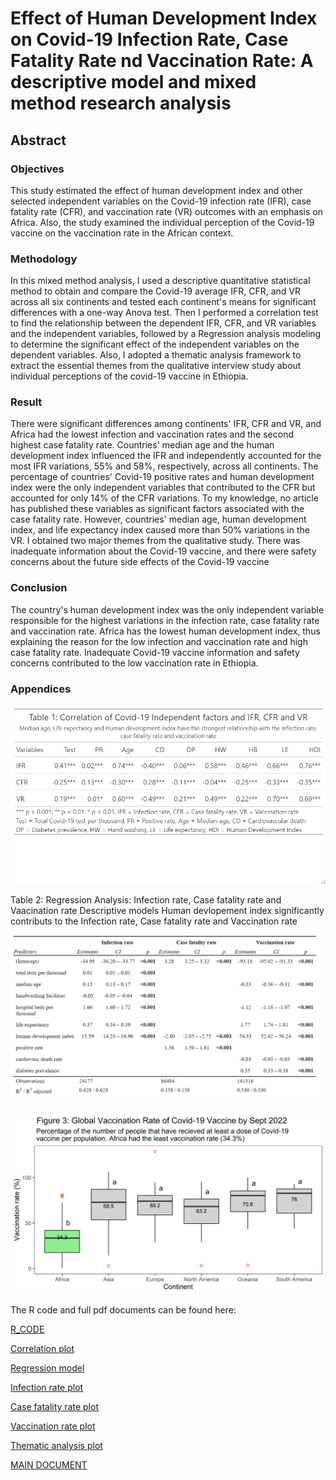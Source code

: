 # Effect of Human Development Index on  Covid-19 Infection Rate, Case Fatality Rate nd  Vaccination Rate: A descriptive model and mixed method research analysis
## Abstract
### Objectives

This study estimated the effect of human development index and other selected independent variables on the Covid-19 infection rate (IFR), case fatality rate (CFR), and vaccination rate (VR) outcomes with an emphasis on Africa. Also, the study examined the individual perception of the Covid-19 vaccine on the vaccination rate in the African context.

### Methodology

In this mixed method analysis, I used a descriptive quantitative statistical method to obtain and compare the Covid-19 average IFR, CFR, and VR across all six continents and tested each continent's means for significant differences with a one-way Anova test. Then I performed a correlation test to find the relationship between the dependent IFR, CFR, and VR variables and the independent variables, followed by a Regression analysis modeling to determine the significant effect of the independent variables on the dependent variables. Also, I adopted a thematic analysis framework to extract the essential themes from the qualitative interview study about individual perceptions of the covid-19 vaccine in Ethiopia.

### Result

There were significant differences among continents' IFR, CFR and VR, and Africa had the lowest infection and vaccination rates and the second highest case fatality rate. Countries' median age and the human development index influenced the IFR and independently accounted for the most IFR variations, 55% and 58%, respectively, across all continents. The percentage of countries' Covid-19 positive rates and human development index were the only independent variables that contributed to the CFR but accounted for only 14% of the CFR variations. To my knowledge, no article has published these variables as significant factors associated with the case fatality rate. However, countries' median age, human development index, and life expectancy index caused more than 50% variations in the VR. I obtained two major themes from the qualitative study. There was inadequate information about the Covid-19 vaccine, and there were safety concerns about the future side effects of the Covid-19 vaccine

### Conclusion 
The country's human development index was the only independent variable responsible for the highest variations in the infection rate, case fatality rate and vaccination rate. Africa has the lowest human development index, thus explaining the reason for the low infection and vaccination rate and high case fatality rate. Inadequate Covid-19 vaccine information and safety concerns contributed to the low vaccination rate in Ethiopia.

### Appendices

![image](https://github.com/olusolaolagunju/Mixed-Method-Research-Analysis/blob/main/images/Correlation_plot.png)

Table 2: Regression Analysis: Infection rate, Case fatality rate and Vaacination rate Descriptive models
Human devlopement index significantly contributs to the Infection rate, Case fatality rate and Vaccination rate

![image](https://github.com/olusolaolagunju/Mixed-Method-Research-Analysis/blob/main/images/Regression_Model.png)

![image](https://github.com/olusolaolagunju/Mixed-Method-Research-Analysis/blob/main/images/boxplot_VR.png)




The R code and full pdf documents can be found here: 

[R_CODE](https://github.com/olusolaolagunju/Mixed-Method-Research-Analysis/blob/main/R_code_quantitative_covid_19.R)

[Correlation plot](https://github.com/olusolaolagunju/Mixed-Method-Research-Analysis/blob/main/images/Correlation_plot.png)

[Regression model](https://github.com/olusolaolagunju/Mixed-Method-Research-Analysis/blob/main/images/Regression_Model.png)

[Infection rate plot](https://github.com/olusolaolagunju/Mixed-Method-Research-Analysis/blob/main/images/boxplot_IFR.png)

[Case fatality rate plot ](https://github.com/olusolaolagunju/Mixed-Method-Research-Analysis/blob/main/images/boxplot_CFR.png)

[Vaccination rate plot](https://github.com/olusolaolagunju/Mixed-Method-Research-Analysis/blob/main/images/boxplot_VR.png)

[Thematic analysis plot](https://github.com/olusolaolagunju/Mixed-Method-Research-Analysis/blob/main/images/covid_thematic_2_0.2.png)

[MAIN DOCUMENT]()
